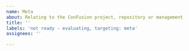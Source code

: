```yaml
---
name: Meta
about: Relating to the ConFusion project, repository or management
title: ''
labels: 'not ready - evaluating, targeting: meta'
assignees: ''

---
```




